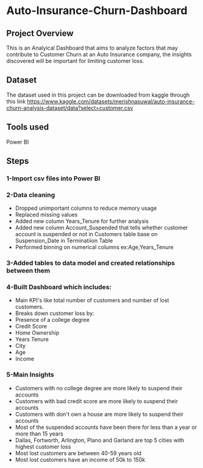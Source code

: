 # Auto-Insurance-Churn-Dashboard

## Project Overview
This is an Analyical Dashboard that aims to analyze factors that may contribute to Customer Churn at an Auto Insurance company, the insights discovered will be important for limiting customer loss.

## Dataset
The dataset used in this project can be downloaded from kaggle through this link
https://www.kaggle.com/datasets/merishnasuwal/auto-insurance-churn-analysis-dataset/data?select=customer.csv

## Tools used
Power BI

## Steps 
### 1-Import csv files into Power BI

### 2-Data cleaning
- Dropped unimportant columns to reduce memory usage
- Replaced missing values
- Added new column Years_Tenure for further analysis
- Added new column Account_Suspended that tells whether customer account is suspended or not in Customers table base on Suspension_Date in Terminatiion Table
- Performed binning on numerical columns ex:Age,Years_Tenure

### 3-Added tables to data model and created relationships between them

### 4-Built Dashboard which includes:
- Main KPI's like total number of customers and number of lost customers.
- Breaks down customer loss by:
- Presence of a college degree
- Credit Score
- Home Ownership
- Years Tenure
- City
- Age
- Income

### 5-Main Insights
- Customers with no college degree are more likely to suspend their accounts
- Customers with bad credit score are more likely to suspend their accounts
- Customers with don't own a house are more likely to suspend their accounts
- Most of the suspended accounts have been there for less than a year or more than 15 years 
- Dallas, Fortworth, Arlington, Plano and Garland are top 5 cities with highest customer loss
- Most lost customers are between 40-59 years old
- Most lost customers have an income of 50k to 150k
  
